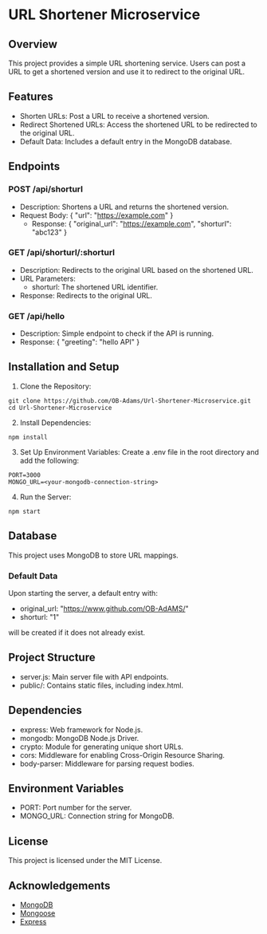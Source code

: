 # URL Shortener Microservice

## Overview

This project provides a simple URL shortening service. Users can post a URL to get a shortened version and use it to redirect to the original URL.

## Features

- Shorten URLs: Post a URL to receive a shortened version.
- Redirect Shortened URLs: Access the shortened URL to be redirected to the original URL.
- Default Data: Includes a default entry in the MongoDB database.

## Endpoints

### POST /api/shorturl

- Description: Shortens a URL and returns the shortened version.
- Request Body:
   {
    "url": "https://example.com"
  }
  - Response:
   {
    "original_url": "https://example.com",
    "shorturl": "abc123"
  }
  
### GET /api/shorturl/:shorturl

- Description: Redirects to the original URL based on the shortened URL.
- URL Parameters:
  - shorturl: The shortened URL identifier.
- Response: Redirects to the original URL.

### GET /api/hello

- Description: Simple endpoint to check if the API is running.
- Response:
   {
    "greeting": "hello API"
  }
  
## Installation and Setup

1. Clone the Repository:
```
git clone https://github.com/OB-Adams/Url-Shortener-Microservice.git
cd Url-Shortener-Microservice
```
   
2. Install Dependencies:
```
npm install
```
   
3. Set Up Environment Variables:
   Create a .env file in the root directory and add the following:
```
PORT=3000
MONGO_URL=<your-mongodb-connection-string>
```
   
4. Run the Server:
```
npm start
```
   
## Database

This project uses MongoDB to store URL mappings.

### Default Data

Upon starting the server, a default entry with:
- original_url: "https://www.github.com/OB-AdAMS/"
- shorturl: "1"

will be created if it does not already exist.

## Project Structure

- server.js: Main server file with API endpoints.
- public/: Contains static files, including index.html.

## Dependencies

- express: Web framework for Node.js.
- mongodb: MongoDB Node.js Driver.
- crypto: Module for generating unique short URLs.
- cors: Middleware for enabling Cross-Origin Resource Sharing.
- body-parser: Middleware for parsing request bodies.

## Environment Variables

- PORT: Port number for the server.
- MONGO_URL: Connection string for MongoDB.

## License

This project is licensed under the MIT License.

## Acknowledgements

- [MongoDB](https://www.mongodb.com/)
- [Mongoose](https://mongoosejs.com/)
- [Express](https://expressjs.com/)